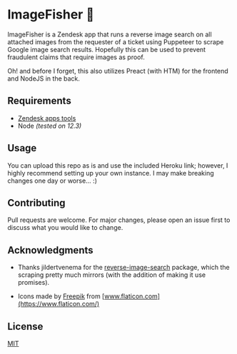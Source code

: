 # ImageFisher 🎣

ImageFisher is a Zendesk app that runs a reverse image search on all attached images from the requester of a ticket using Puppeteer to scrape Google image search results. Hopefully this can be used to prevent fraudulent claims that require images as proof. 

Oh! and before I forget, this also utilizes Preact (with HTM) for the frontend and NodeJS in the back.

## Requirements

- [Zendesk apps tools](https://develop.zendesk.com/hc/en-us/articles/360001075048)
- Node *(tested on 12.3)*

## Usage

You can upload this repo as is and use the included Heroku link; however, I highly recommend setting up your own instance. I may make breaking changes one day or worse... :) 

## Contributing
Pull requests are welcome. For major changes, please open an issue first to discuss what you would like to change.

## Acknowledgments
- Thanks jildertvenema for the [reverse-image-search](https://github.com/jildertvenema/reverse-image-search) package, which the scraping pretty much mirrors (with the addition of making it use promises).

- Icons made by [Freepik](https://www.flaticon.com/authors/freepik) from [www.flaticon.com](https://www.flaticon.com/)

## License
[MIT](https://choosealicense.com/licenses/mit/)
